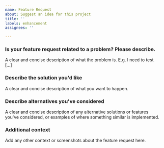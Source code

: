 ```yaml
---
name: Feature Request
about: Suggest an idea for this project
title: ''
labels: enhancement
assignees: ''

---
```


### Is your feature request related to a problem? Please describe.
A clear and concise description of what the problem is. E.g. I need to test [...]

### Describe the solution you'd like
A clear and concise description of what you want to happen.

### Describe alternatives you've considered
A clear and concise description of any alternative solutions or features you've considered, or examples of where something similar is implemented.

### Additional context
Add any other context or screenshots about the feature request here.
